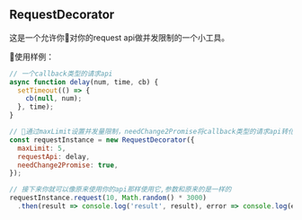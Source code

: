 ## RequestDecorator

这是一个允许你对你的request api做并发限制的一个小工具。

使用样例：

```javascript
// 一个callback类型的请求api
async function delay(num, time, cb) {
  setTimeout(() => {
    cb(null, num);
  }, time);
}

// 通过maxLimit设置并发量限制，needChange2Promise将callback类型的请求api转化为promise类型的。
const requestInstance = new RequestDecorator({
  maxLimit: 5,
  requestApi: delay,
  needChange2Promise: true,
});

// 接下来你就可以像原来使用你的api那样使用它,参数和原来的是一样的
requestInstance.request(10, Math.random() * 3000)
  .then(result => console.log('result', result), error => console.log(error))
```
